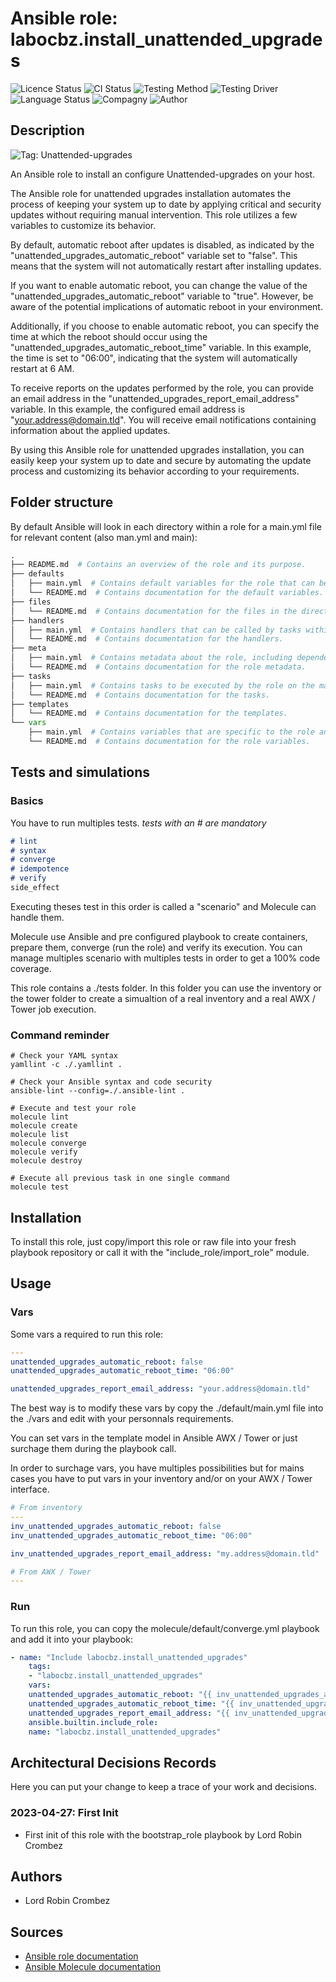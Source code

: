 # Ansible role: labocbz.install_unattended_upgrades

![Licence Status](https://img.shields.io/badge/licence-MIT-brightgreen)
![CI Status](https://img.shields.io/badge/CI-success-brightgreen)
![Testing Method](https://img.shields.io/badge/Testing%20Method-Ansible%20Molecule-blueviolet)
![Testing Driver](https://img.shields.io/badge/Testing%20Driver-docker-blueviolet)
![Language Status](https://img.shields.io/badge/language-Ansible-red)
![Compagny](https://img.shields.io/badge/Compagny-Labo--CBZ-blue)
![Author](https://img.shields.io/badge/Author-Lord%20Robin%20Cbz-blue)

## Description

![Tag: Unattended-upgrades](https://img.shields.io/badge/Tech-Unattended--upgrades-orange)

An Ansible role to install an configure Unattended-upgrades on your host.


The Ansible role for unattended upgrades installation automates the process of keeping your system up to date by applying critical and security updates without requiring manual intervention. This role utilizes a few variables to customize its behavior.

By default, automatic reboot after updates is disabled, as indicated by the "unattended_upgrades_automatic_reboot" variable set to "false". This means that the system will not automatically restart after installing updates.

If you want to enable automatic reboot, you can change the value of the "unattended_upgrades_automatic_reboot" variable to "true". However, be aware of the potential implications of automatic reboot in your environment.

Additionally, if you choose to enable automatic reboot, you can specify the time at which the reboot should occur using the "unattended_upgrades_automatic_reboot_time" variable. In this example, the time is set to "06:00", indicating that the system will automatically restart at 6 AM.

To receive reports on the updates performed by the role, you can provide an email address in the "unattended_upgrades_report_email_address" variable. In this example, the configured email address is "your.address@domain.tld". You will receive email notifications containing information about the applied updates.

By using this Ansible role for unattended upgrades installation, you can easily keep your system up to date and secure by automating the update process and customizing its behavior according to your requirements.

## Folder structure

By default Ansible will look in each directory within a role for a main.yml file for relevant content (also man.yml and main):

```PYTHON
.
├── README.md  # Contains an overview of the role and its purpose.
├── defaults
│   ├── main.yml  # Contains default variables for the role that can be overridden by users.
│   └── README.md  # Contains documentation for the default variables.
├── files
│   └── README.md  # Contains documentation for the files in the directory.
├── handlers
│   ├── main.yml  # Contains handlers that can be called by tasks within the role.
│   └── README.md  # Contains documentation for the handlers.
├── meta
│   ├── main.yml  # Contains metadata about the role, including dependencies and supported platforms.
│   └── README.md  # Contains documentation for the role metadata.
├── tasks
│   ├── main.yml  # Contains tasks to be executed by the role on the managed nodes.
│   └── README.md  # Contains documentation for the tasks.
├── templates
│   └── README.md  # Contains documentation for the templates.
└── vars
    ├── main.yml  # Contains variables that are specific to the role and are not meant to be overridden.
    └── README.md  # Contains documentation for the role variables.
```

## Tests and simulations

### Basics

You have to run multiples tests. *tests with an # are mandatory*

```MARKDOWN
# lint
# syntax
# converge
# idempotence
# verify
side_effect
```

Executing theses test in this order is called a "scenario" and Molecule can handle them.

Molecule use Ansible and pre configured playbook to create containers, prepare them, converge (run the role) and verify its execution.
You can manage multiples scenario with multiples tests in order to get a 100% code coverage.

This role contains a ./tests folder. In this folder you can use the inventory or the tower folder to create a simualtion of a real inventory and a real AWX / Tower job execution.

### Command reminder

```SHELL
# Check your YAML syntax
yamllint -c ./.yamllint .

# Check your Ansible syntax and code security
ansible-lint --config=./.ansible-lint .

# Execute and test your role
molecule lint
molecule create
molecule list
molecule converge
molecule verify
molecule destroy

# Execute all previous task in one single command
molecule test
```

## Installation

To install this role, just copy/import this role or raw file into your fresh playbook repository or call it with the "include_role/import_role" module.

## Usage

### Vars

Some vars a required to run this role:

```YAML
---
unattended_upgrades_automatic_reboot: false
unattended_upgrades_automatic_reboot_time: "06:00"

unattended_upgrades_report_email_address: "your.address@domain.tld"

```

The best way is to modify these vars by copy the ./default/main.yml file into the ./vars and edit with your personnals requirements.

You can set vars in the template model in Ansible AWX / Tower or just surchage them during the playbook call.

In order to surchage vars, you have multiples possibilities but for mains cases you have to put vars in your inventory and/or on your AWX / Tower interface.

```YAML
# From inventory
---
inv_unattended_upgrades_automatic_reboot: false
inv_unattended_upgrades_automatic_reboot_time: "06:00"

inv_unattended_upgrades_report_email_address: "my.address@domain.tld"

```

```YAML
# From AWX / Tower
---

```

### Run

To run this role, you can copy the molecule/default/converge.yml playbook and add it into your playbook:

```YAML
- name: "Include labocbz.install_unattended_upgrades"
    tags:
    - "labocbz.install_unattended_upgrades"
    vars:
    unattended_upgrades_automatic_reboot: "{{ inv_unattended_upgrades_automatic_reboot }}"
    unattended_upgrades_automatic_reboot_time: "{{ inv_unattended_upgrades_automatic_reboot_time }}"
    unattended_upgrades_report_email_address: "{{ inv_unattended_upgrades_report_email_address }}"
    ansible.builtin.include_role:
    name: "labocbz.install_unattended_upgrades"
```

## Architectural Decisions Records

Here you can put your change to keep a trace of your work and decisions.

### 2023-04-27: First Init

* First init of this role with the bootstrap_role playbook by Lord Robin Crombez

## Authors

* Lord Robin Crombez

## Sources

* [Ansible role documentation](https://docs.ansible.com/ansible/latest/playbook_guide/playbooks_reuse_roles.html)
* [Ansible Molecule documentation](https://molecule.readthedocs.io/)
